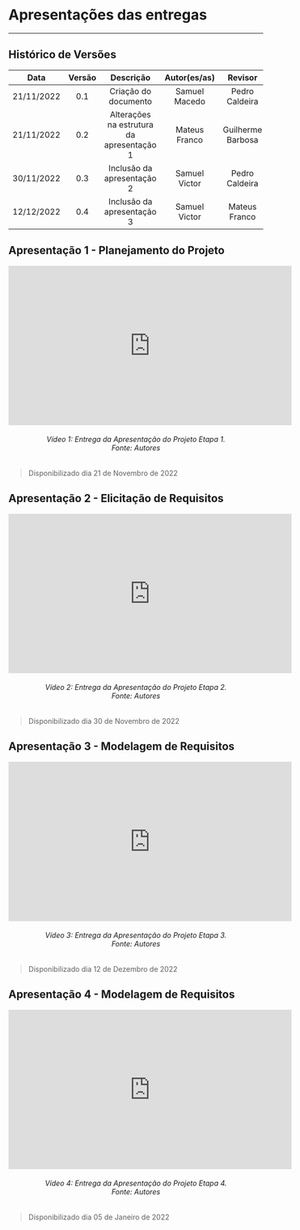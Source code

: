 # Apresentações das entregas

***

## Histórico de Versões

**Data** | **Versão** | **Descrição** | **Autor(es/as)** | **Revisor** |
:---: | :---: | :---: | :---: | :---: |
21/11/2022 | 0.1 | Criação do documento | Samuel Macedo | Pedro Caldeira |
21/11/2022 | 0.2 | Alterações na estrutura da apresentação 1 | Mateus Franco | Guilherme Barbosa |
30/11/2022 | 0.3 | Inclusão da apresentação 2 | Samuel Victor | Pedro Caldeira |
12/12/2022 | 0.4 | Inclusão da apresentação 3 | Samuel Victor | Mateus Franco |

## Apresentação 1 - Planejamento do Projeto

<iframe width="560" height="315" src="https://www.youtube.com/embed/ynXzSBOs_84" title="YouTube video player" frameborder="0" allow="accelerometer; autoplay; clipboard-write; encrypted-media; gyroscope; picture-in-picture" allowfullscreen> </iframe>

<h6 align = "center"> Vídeo 1: Entrega da Apresentação do Projeto Etapa 1.
<br> Fonte: Autores </h6>

> Disponibilizado dia 21 de Novembro de 2022

## Apresentação 2 - Elicitação de Requisitos

<iframe width="560" height="315" src="https://www.youtube.com/embed/VgOZjjHK98Q" title="YouTube video player" frameborder="0" allow="accelerometer; autoplay; clipboard-write; encrypted-media; gyroscope; picture-in-picture" allowfullscreen> </iframe>

<h6 align = "center"> Vídeo 2: Entrega da Apresentação do Projeto Etapa 2.
<br> Fonte: Autores </h6>

> Disponibilizado dia 30 de Novembro de 2022

## Apresentação 3 - Modelagem de Requisitos

<iframe width="560" height="315" src="https://www.youtube.com/embed/AkGiMkjnn1c" title="YouTube video player" frameborder="0" allow="accelerometer; autoplay; clipboard-write; encrypted-media; gyroscope; picture-in-picture" allowfullscreen> </iframe>


<h6 align = "center"> Vídeo 3: Entrega da Apresentação do Projeto Etapa 3. 
<br> Fonte: Autores </h6>

> Disponibilizado dia 12 de Dezembro de 2022

## Apresentação 4 - Modelagem de Requisitos

<iframe width="560" height="315" src="https://www.youtube.com/embed/k5Eckn93hJ0" title="YouTube video player" frameborder="0" allow="accelerometer; autoplay; clipboard-write; encrypted-media; gyroscope; picture-in-picture" allowfullscreen> </iframe>


<h6 align = "center"> Vídeo 4: Entrega da Apresentação do Projeto Etapa 4. 
<br> Fonte: Autores </h6>

> Disponibilizado dia 05 de Janeiro de 2022
